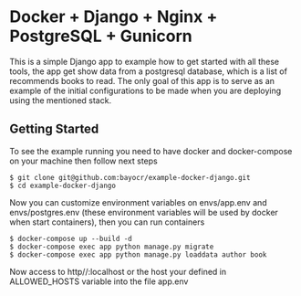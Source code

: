 # Docker + Django + Nginx + PostgreSQL + Gunicorn

This is a simple Django app to example how to get started with all these tools, the app get show data from a postgresql database, which is a list of recommends books to read.
The only goal of this app is to serve as an example of the initial configurations to be made when you are deploying using the mentioned stack.

## Getting Started

To see the example running you need to have docker and docker-compose on your machine then follow next steps

```
$ git clone git@github.com:bayocr/example-docker-django.git
$ cd example-docker-django 
```
Now you can customize environment variables on envs/app.env and envs/postgres.env (these environment variables will be used by docker when start containers), then you can run containers

```
$ docker-compose up --build -d
$ docker-compose exec app python manage.py migrate
$ docker-compose exec app python manage.py loaddata author book
```

Now access to http//:localhost or the host your defined in ALLOWED_HOSTS variable into the file app.env


